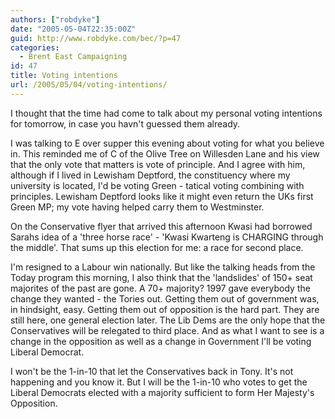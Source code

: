 ```yaml
---
authors: ["robdyke"]
date: "2005-05-04T22:35:00Z"
guid: http://www.robdyke.com/bec/?p=47
categories:
  - Brent East Campaigning
id: 47
title: Voting intentions
url: /2005/05/04/voting-intentions/
---
```

I thought that the time had come to talk about my personal voting intentions for tomorrow, in case you havn't guessed them already.

I was talking to E over supper this evening about voting for what you believe in. This reminded me of C of the Olive Tree on Willesden Lane and his view that the only vote that matters is vote of principle. And I agree with him, although if I lived in Lewisham Deptford, the constituency where my university is located, I'd be voting Green - tatical voting combining with principles. Lewisham Deptford looks like it might even return the UKs first Green MP; my vote having helped carry them to Westminster.

On the Conservative flyer that arrived this afternoon Kwasi had borrowed Sarahs idea of a 'three horse race' - 'Kwasi Kwarteng is CHARGING through the middle'. That sums up this election for me: a race for second place.

I'm resigned to a Labour win nationally. But like the talking heads from the Today program this morning, I also think that the 'landslides' of 150+ seat majorites of the past are gone. A 70+ majority? 1997 gave everybody the change they wanted - the Tories out. Getting them out of government was, in hindsight, easy. Getting them out of opposition is the hard part. They are still here, one general election later. The Lib Dems are the only hope that the Conservatives will be relegated to third place. And as what I want to see is a change in the opposition as well as a change in Government I'll be voting Liberal Democrat.

I won't be the 1-in-10 that let the Conservatives back in Tony. It's not happening and you know it. But I will be the 1-in-10 who votes to get the Liberal Democrats elected with a majority sufficient to form Her Majesty's Opposition.